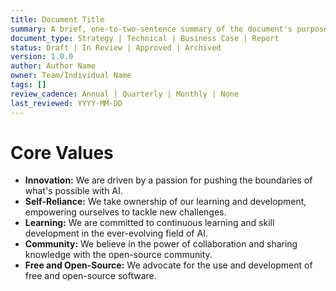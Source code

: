 ```yaml
---
title: Document Title
summary: A brief, one-to-two-sentence summary of the document's purpose and content.
document_type: Strategy | Technical | Business Case | Report
status: Draft | In Review | Approved | Archived
version: 1.0.0
author: Author Name
owner: Team/Individual Name
tags: []
review_cadence: Annual | Quarterly | Monthly | None
last_reviewed: YYYY-MM-DD
---
```

# Core Values

*   **Innovation:** We are driven by a passion for pushing the boundaries of what's possible with AI.
*   **Self-Reliance:** We take ownership of our learning and development, empowering ourselves to tackle new challenges.
*   **Learning:** We are committed to continuous learning and skill development in the ever-evolving field of AI.
*   **Community:** We believe in the power of collaboration and sharing knowledge with the open-source community.
*   **Free and Open-Source:** We advocate for the use and development of free and open-source software.
